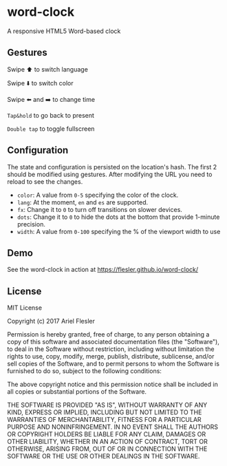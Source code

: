 # word-clock

A responsive HTML5 Word-based clock

## Gestures

Swipe :arrow_up:️️️️ to switch language

Swipe :arrow_down:️️️️ to switch color

Swipe :arrow_left:️️️️ and :arrow_right:️️️️ to change time

`Tap&hold` to go back to present

`Double tap` to toggle fullscreen

## Configuration

The state and configuration is persisted on the location's hash. The first 2 should be modified using gestures. After modifying the URL you need to reload to see the changes.

- `color`: A value from `0-5` specifying the color of the clock.
- `lang`: At the moment, `en` and `es` are supported.
- `fx`: Change it to `0` to turn off transitions on slower devices.
- `dots`: Change it to `0` to hide the dots at the bottom that provide 1-minute precision.
- `width`: A value from `0-100` specifying the % of the viewport width to use

## Demo

See the word-clock in action at https://flesler.github.io/word-clock/

## License

MIT License

Copyright (c) 2017 Ariel Flesler

Permission is hereby granted, free of charge, to any person obtaining a copy
of this software and associated documentation files (the "Software"), to deal
in the Software without restriction, including without limitation the rights
to use, copy, modify, merge, publish, distribute, sublicense, and/or sell
copies of the Software, and to permit persons to whom the Software is
furnished to do so, subject to the following conditions:

The above copyright notice and this permission notice shall be included in all
copies or substantial portions of the Software.

THE SOFTWARE IS PROVIDED "AS IS", WITHOUT WARRANTY OF ANY KIND, EXPRESS OR
IMPLIED, INCLUDING BUT NOT LIMITED TO THE WARRANTIES OF MERCHANTABILITY,
FITNESS FOR A PARTICULAR PURPOSE AND NONINFRINGEMENT. IN NO EVENT SHALL THE
AUTHORS OR COPYRIGHT HOLDERS BE LIABLE FOR ANY CLAIM, DAMAGES OR OTHER
LIABILITY, WHETHER IN AN ACTION OF CONTRACT, TORT OR OTHERWISE, ARISING FROM,
OUT OF OR IN CONNECTION WITH THE SOFTWARE OR THE USE OR OTHER DEALINGS IN THE
SOFTWARE.

